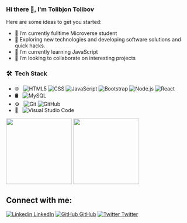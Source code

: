 ### Hi there 👋, I'm Tolibjon Tolibov


Here are some ideas to get you started:

- 🔭 I’m currently fulltime Microverse student
- 🤔 Exploring new technologies and developing software solutions and quick hacks.
- 🌱 I’m currently learning JavaScript 
- 👯 I’m looking to collaborate on interesting projects

<h3> 🛠 &nbsp;Tech Stack</h3>

- 🌐 &nbsp;
  ![HTML5](https://img.shields.io/badge/-HTML5-333333?style=flat&logo=HTML5)
  ![CSS](https://img.shields.io/badge/-CSS-333333?style=flat&logo=CSS3&logoColor=1572B6)
  ![JavaScript](https://img.shields.io/badge/-JavaScript-333333?style=flat&logo=javascript)
  ![Bootstrap](https://img.shields.io/badge/-Bootstrap-333333?style=flat&logo=bootstrap&logoColor=563D7C)
  ![Node.js](https://img.shields.io/badge/-Node.js-333333?style=flat&logo=node.js)
  ![React](https://img.shields.io/badge/-React-333333?style=flat&logo=react)
- 🛢 &nbsp;
  ![MySQL](https://img.shields.io/badge/-MySQL-333333?style=flat&logo=mysql)
- ⚙️ &nbsp;
  ![Git](https://img.shields.io/badge/-Git-333333?style=flat&logo=git)
  ![GitHub](https://img.shields.io/badge/-GitHub-333333?style=flat&logo=github)
- 🔧 &nbsp;
  ![Visual Studio Code](https://img.shields.io/badge/-Visual%20Studio%20Code-333333?style=flat&logo=visual-studio-code&logoColor=007ACC)

<div>
<img height="180em" src="https://github-readme-stats.vercel.app/api?username=toliboff&theme=buefy&show_icons=true" />
<img height="180em" src="https://github-readme-stats.vercel.app/api/top-langs/?username=toliboff&theme=buefy&layout=compact" />
</div>

## Connect with me: 
[![Linkedin](https://i.stack.imgur.com/gVE0j.png) LinkedIn](https://www.linkedin.com/in/tolibjon-tolibov)   [![GitHub](https://i.stack.imgur.com/tskMh.png) GitHub](https://github.com/toliboff)   [![Twitter](http://i.imgur.com/wWzX9uB.png) Twitter](https://twitter.com/tolib_tolibov) 
